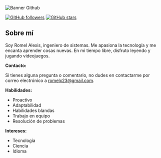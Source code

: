 ![Banner Github](https://res.cloudinary.com/react-romel/image/upload/v1710797599/github/github-banner_fwnf0w.png)

[![GitHub followers](https://img.shields.io/github/followers/bard-ai.svg?style=flat-square)](https://github.com/romelx23)
[![GitHub stars](https://img.shields.io/github/stars/bard-ai.svg?style=flat-square)](https://github.com/romelx23)

## Sobre mí

Soy Romel Alexis, ingeniero de sistemas. Me apasiona la tecnología y me encanta aprender cosas nuevas. En mi tiempo libre, disfruto leyendo y jugando videojuegos.

**Contacto:**

Si tienes alguna pregunta o comentario, no dudes en contactarme por correo electrónico a romelx23@gmail.com.

**Habilidades:**

* Proactivo
* Adaptabilidad
* Habilidades blandas
* Trabajo en equipo
* Resolución de problemas
  
**Intereses:**

* Tecnología
* Ciencia
* Idioma

<!--
**romelx23/romelx23** is a ✨ _special_ ✨ repository because its `README.md` (this file) appears on your GitHub profile.

Here are some ideas to get you started:

- 🔭 I’m currently working on ...
- 🌱 I’m currently learning ...
- 👯 I’m looking to collaborate on ...
- 🤔 I’m looking for help with ...
- 💬 Ask me about ...
- 📫 How to reach me: ...
- 😄 Pronouns: ...
- ⚡ Fun fact: ...
-->
